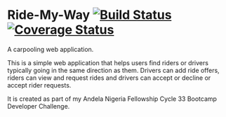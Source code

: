 # Ride-My-Way [![Build Status](https://travis-ci.org/IyiKuyoro/Ride-My-Way.svg?branch=API-GET-Ride)](https://travis-ci.org/IyiKuyoro/Ride-My-Way) [![Coverage Status](https://coveralls.io/repos/github/IyiKuyoro/Ride-My-Way/badge.svg?branch=API-GET-Ride)](https://coveralls.io/github/IyiKuyoro/Ride-My-Way?branch=API-GET-Ride)
A carpooling web application.

This is a simple web application that helps users find riders or drivers typically going in the same direction as them.
Drivers can add ride offers, riders can view and request rides and drivers can accept or decline or accept rider requests.

It is created as part of my Andela Nigeria Fellowship Cycle 33 Bootcamp Developer Challenge.
